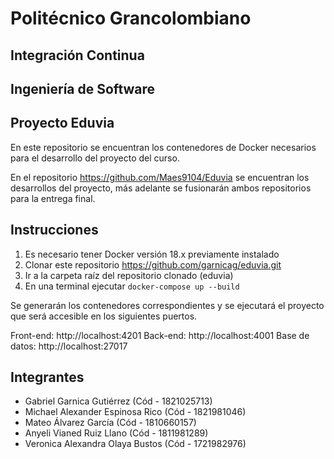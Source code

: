 # Politécnico Grancolombiano
## Integración Continua
## Ingeniería de Software

## Proyecto Eduvia

En este repositorio se encuentran los contenedores de Docker necesarios para el desarrollo del proyecto del curso.

En el repositorio https://github.com/Maes9104/Eduvia se encuentran los desarrollos del proyecto, más adelante se fusionarán ambos repositorios para la entrega final.

## Instrucciones

1. Es necesario tener Docker versión 18.x previamente instalado
2. Clonar este repositorio https://github.com/garnicag/eduvia.git
3. Ir a la carpeta raíz del repositorio clonado (eduvia)
4. En una terminal ejecutar `docker-compose up --build`

Se generarán los contenedores correspondientes y se ejecutará el proyecto que será accesible en los siguientes puertos.

Front-end: http://localhost:4201
Back-end: http://localhost:4001
Base de datos: http://localhost:27017

## Integrantes

- Gabriel Garnica Gutiérrez (Cód - 1821025713)
- Michael Alexander Espinosa Rico (Cód - 1821981046)
- Mateo Álvarez García (Cód - 1810660157)
- Anyeli Vianed Ruiz Llano (Cód - 1811981289)
- Veronica Alexandra Olaya Bustos (Cód - 1721982976)
